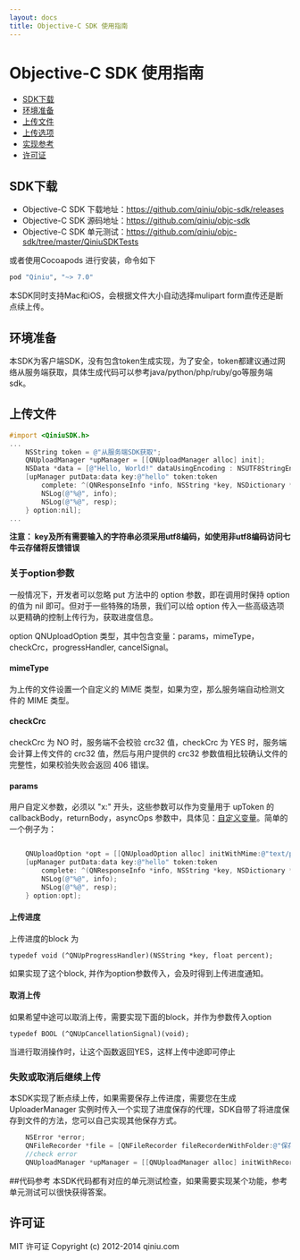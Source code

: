 ```yaml
---
layout: docs
title: Objective-C SDK 使用指南
---
```


# Objective-C SDK 使用指南

- [SDK下载](#download)
- [环境准备](#prepare)
- [上传文件](#upload)
- [上传选项](#option)
- [实现参考](#reference)
- [许可证](#license)

<a id="download"></a>
## SDK下载

- Objective-C SDK 下载地址：<https://github.com/qiniu/objc-sdk/releases>
- Objective-C SDK 源码地址：<https://github.com/qiniu/objc-sdk>
- Objective-C SDK 单元测试：<https://github.com/qiniu/objc-sdk/tree/master/QiniuSDKTests>

或者使用Cocoapods 进行安装，命令如下

```ruby
pod "Qiniu", "~> 7.0"
```

本SDK同时支持Mac和iOS，会根据文件大小自动选择mulipart form直传还是断点续上传。

<a id="prepare"></a>
## 环境准备
本SDK为客户端SDK，没有包含token生成实现，为了安全，token都建议通过网络从服务端获取，具体生成代码可以参考java/python/php/ruby/go等服务端sdk。

<a id="upload"></a>
## 上传文件

```objective-c
#import <QiniuSDK.h>
...
    NSString token = @"从服务端SDK获取";
    QNUploadManager *upManager = [[QNUploadManager alloc] init];
    NSData *data = [@"Hello, World!" dataUsingEncoding : NSUTF8StringEncoding];
    [upManager putData:data key:@"hello" token:token
        complete: ^(QNResponseInfo *info, NSString *key, NSDictionary *resp) {
        NSLog(@"%@", info);
        NSLog(@"%@", resp);
    } option:nil];
...
```

**注意： key及所有需要输入的字符串必须采用utf8编码，如使用非utf8编码访问七牛云存储将反馈错误**

### 关于option参数

一般情况下，开发者可以忽略 put 方法中的 option 参数，即在调用时保持 option 的值为 nil 即可。但对于一些特殊的场景，我们可以给 option 传入一些高级选项以更精确的控制上传行为，获取进度信息。

option QNUploadOption 类型，其中包含变量：params，mimeType，checkCrc，progressHandler, cancelSignal。

#### mimeType

为上传的文件设置一个自定义的 MIME 类型，如果为空，那么服务端自动检测文件的 MIME 类型。

#### checkCrc

checkCrc 为 NO 时，服务端不会校验 crc32 值，checkCrc 为 YES 时，服务端会计算上传文件的 crc32 值，然后与用户提供的 crc32 参数值相比较确认文件的完整性，如果校验失败会返回 406 错误。

#### params

用户自定义参数，必须以 "x:" 开头，这些参数可以作为变量用于 upToken 的 callbackBody，returnBody，asyncOps 参数中，具体见：[自定义变量][xVariablesHref]。简单的一个例子为：

```objective-c

    QNUploadOption *opt = [[QNUploadOption alloc] initWithMime:@"text/plain" progressHandler:nil params:@{ @"x:foo":@"fooval" } checkCrc:YES cancellationSignal:nil];
    [upManager putData:data key:@"hello" token:token
        complete: ^(QNResponseInfo *info, NSString *key, NSDictionary *resp) {
        NSLog(@"%@", info);
        NSLog(@"%@", resp);
    } option:opt];

```

#### 上传进度

上传进度的block 为

```
typedef void (^QNUpProgressHandler)(NSString *key, float percent);
```

如果实现了这个block, 并作为option参数传入，会及时得到上传进度通知。

#### 取消上传

如果希望中途可以取消上传，需要实现下面的block，并作为参数传入option

```
typedef BOOL (^QNUpCancellationSignal)(void);
```

当进行取消操作时，让这个函数返回YES，这样上传中途即可停止

### 失败或取消后继续上传

本SDK实现了断点续上传，如果需要保存上传进度，需要您在生成UploaderManager 实例时传入一个实现了进度保存的代理，SDK自带了将进度保存到文件的方法，您可以自己实现其他保存方式。

```objective-c
    NSError *error;
    QNFileRecorder *file = [QNFileRecorder fileRecorderWithFolder:@"保存目录" error:&error];
    //check error
    QNUploadManager *upManager = [[QNUploadManager alloc] initWithRecorder:file];
```

<a id="reference"></a>
##代码参考
本SDK代码都有对应的单元测试检查，如果需要实现某个功能，参考单元测试可以很快获得答案。

<a id="License"></a>
## 许可证
MIT 许可证
Copyright (c) 2012-2014 qiniu.com

[uploadTokenHref]:    ../api/reference/security/upload-token.html    "上传凭证"
[downloadTokenHref]:  ../api/reference/security/download-token.html  "下载凭证"
[magicVariablesHref]: ../api/overview/up/response/vars.html#magicvar "魔法变量"
[xVariablesHref]:     ../api/overview/up/response/vars.html#xvar     "自定义变量"
